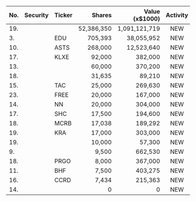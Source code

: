 No. | Security | Ticker | Shares | Value (x$1000) | Activity | % Port
|--- | --- | --- | ---:| ---:|:---:| ---:|
 19.|||52,386,350|1,091,121,719|NEW|0.77%|rel="bookmark"></a>
3.||EDU</a>|705,393|38,055,952|NEW|12.63%|<a href=rel="bookmark"></a>
10.||ASTS</a>|268,000|12,523,640|NEW|4.29%|<a href=rel="bookmark"></a>
17.||KLXE</a>|92,000|382,000|NEW|1.81%|<a href=rel="bookmark"></a>
13.|||60,000|370,200|NEW|0.72%|rel="bookmark"></a>
18.|||31,635|89,210|NEW|0.17%|rel="bookmark"></a>
15.||TAC</a>|25,000|269,630|NEW|0.53%|<a href=rel="bookmark"></a>
23.||FREE</a>|20,000|167,000|NEW|0.79%|<a href=rel="bookmark"></a>
14.||NN</a>|20,000|304,000|NEW|0.59%|<a href=rel="bookmark"></a>
17.||SHC</a>|17,500|194,600|NEW|0.38%|<a href=rel="bookmark"></a>
18.||MCRB</a>|17,038|189,292|NEW|1.29%|<a href=rel="bookmark"></a>
19.||KRA</a>|17,000|303,000|NEW|1.44%|<a href=rel="bookmark"></a>
19.|||10,000|57,300|NEW|0.11%|rel="bookmark"></a>
9.|||9,500|662,530|NEW|1.29%|rel="bookmark"></a>
18.||PRGO</a>|8,000|367,000|NEW|1.74%|<a href=rel="bookmark"></a>
11.||BHF</a>|7,500|403,275|NEW|0.79%|<a href=rel="bookmark"></a>
16.||CCRD</a>|7,434|215,363|NEW|0.07%|<a href=rel="bookmark"></a>
14.|||0|0|NEW|0%|rel="bookmark"></a>
